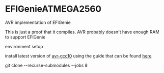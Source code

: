 # EFIGenieATMEGA2560
AVR implementation of EFIGenie

This is just a proof that it compiles. AVR probably doesn't have enough RAM to support EFIGenie

environment setup

install latest version of <a href="https://github.com/modm-io/avr-gcc">avr-gcc10</a> using the guide that can be found <a href="https://modm.io/guide/installation/#microchip-avr">here</a>

git clone --recurse-submodules --jobs 8
